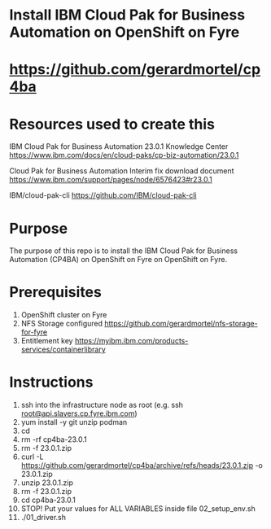 # Install IBM Cloud Pak for Business Automation on OpenShift on Fyre
# https://github.com/gerardmortel/cp4ba

# Resources used to create this
IBM Cloud Pak for Business Automation 23.0.1 Knowledge Center
https://www.ibm.com/docs/en/cloud-paks/cp-biz-automation/23.0.1

Cloud Pak for Business Automation Interim fix download document
https://www.ibm.com/support/pages/node/6576423#r23.0.1

IBM/cloud-pak-cli
https://github.com/IBM/cloud-pak-cli

# Purpose
The purpose of this repo is to install the IBM Cloud Pak for Business Automation (CP4BA) on OpenShift on Fyre on OpenShift on Fyre.

# Prerequisites
1. OpenShift cluster on Fyre
2. NFS Storage configured https://github.com/gerardmortel/nfs-storage-for-fyre
3. Entitlement key https://myibm.ibm.com/products-services/containerlibrary

# Instructions
1. ssh into the infrastructure node as root (e.g. ssh root@api.slavers.cp.fyre.ibm.com)
2. yum install -y git unzip podman
3. cd
4. rm -rf cp4ba-23.0.1
5. rm -f 23.0.1.zip
6. curl -L https://github.com/gerardmortel/cp4ba/archive/refs/heads/23.0.1.zip -o 23.0.1.zip
7. unzip 23.0.1.zip
8. rm -f 23.0.1.zip
9. cd cp4ba-23.0.1
10. STOP! Put your values for ALL VARIABLES inside file 02_setup_env.sh
11. ./01_driver.sh